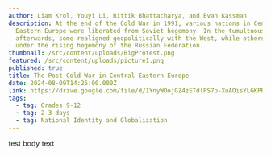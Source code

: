 ```yaml
---
author: Liam Krol, Youyi Li, Rittik Bhattacharya, and Evan Kassman
description: At the end of the Cold War in 1991, various nations in Central and
  Eastern Europe were liberated from Soviet hegemony. In the tumultuous years
  afterwards, some realigned geopolitically with the West, while others fell
  under the rising hegemony of the Russian Federation.
thumbnail: /src/content/uploads/BigProtest.png
featured: /src/content/uploads/picture1.png
published: true
title: The Post-Cold War in Central-Eastern Europe
date: 2024-08-09T14:26:00.000Z
link: https://drive.google.com/file/d/1YnyWOojGZ4zETdlPS7p-XuAOisYLGKPR/preview
tags:
  - tag: Grades 9-12
  - tag: 2-3 days
  - tag: National Identity and Globalization
---
```

test body text
